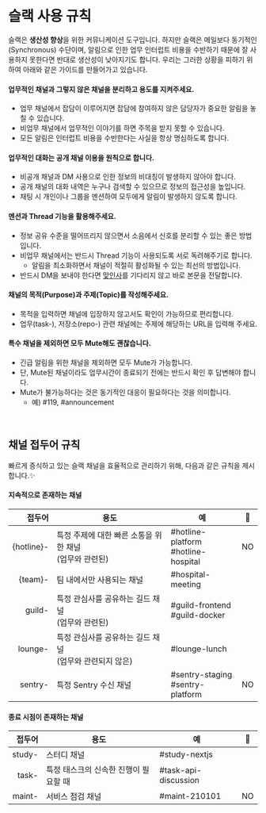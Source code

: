 # 슬랙 사용 규칙

슬랙은 **생산성 향상**을 위한 커뮤니케이션 도구입니다.
하지만 슬랙은 메일보다 동기적인(Synchronous) 수단이며, 알림으로 인한 업무 인터럽트 비용을 수반하기 때문에 잘 사용하지 못한다면 반대로 생산성이 낮아지기도 합니다.
우리는 그러한 상황을 피하기 위하여 아래와 같은 가이드를 만들어가고 있습니다.

#### 업무적인 채널과 그렇지 않은 채널을 분리하고 용도를 지켜주세요.

- 업무 채널에서 잡담이 이루어지면 잡담에 참여하지 않은 담당자가 중요한 알림을 놓칠 수 있습니다.
- 비업무 채널에서 업무적인 이야기를 하면 주목을 받지 못할 수 있습니다.
- 모든 알림은 인터럽트 비용을 수반한다는 사실을 항상 명심하도록 합니다.

#### 업무적인 대화는 공개 채널 이용을 원칙으로 합니다.

- 비공개 채널과 DM 사용으로 인한 정보의 비대칭이 발생하지 않아야 합니다.
- 공개 채널의 대화 내역은 누구나 검색할 수 있으므로 정보의 접근성을 높입니다.
- 채팅 시 개인이나 그룹을 멘션하여 모두에게 알림이 발생하지 않도록 합니다.

#### 멘션과 Thread 기능을 활용해주세요.

- 정보 공유 수준을 떨어뜨리지 않으면서 소음에서 신호를 분리할 수 있는 좋은 방법입니다.
- 비업무 채널에서는 반드시 Thread 기능이 사용되도록 서로 독려해주기로 합니다.
  - 알림을 최소화하면서 채널이 적절히 활성화될 수 있는 최선의 방법입니다.
- 반드시 DM을 보내야 한다면 [맞인사](https://ko.wikipedia.org/wiki/%EC%9D%91%EB%8B%B5_%EB%AC%B8%EC%9E%90)를 기다리지 않고 바로 본문을 전달합니다.

#### 채널의 목적(Purpose)과 주제(Topic)를 작성해주세요.

- 목적을 입력하면 채널에 입장하지 않고서도 확인이 가능하므로 편리합니다.
- 업무(task-), 저장소(repo-) 관련 채널에는 주제에 해당하는 URL을 입력해 주세요.

#### 특수 채널을 제외하면 모두 Mute해도 괜찮습니다.

- 긴급 알림을 위한 채널을 제외하면 모두 Mute가 가능합니다.
- 단, Mute된 채널이라도 업무시간이 종료되기 전에는 반드시 확인 후 답변해야 합니다.
- Mute가 불가능하다는 것은 동기적인 대응이 필요하다는 것을 의미합니다.
  - 예) &#35;119, &#35;announcement

<br>

## 채널 접두어 규칙

빠르게 증식하고 있는 슬랙 채널을 효율적으로 관리하기 위해, 다음과 같은 규칙을 제시합니다.✨

#### 지속적으로 존재하는 채널

|          접두어 | 용도                                  | 예                                        | 🔕    |
| -----------: | ----------------------------------- | ---------------------------------------- | ----- |
|   {hotline}- | 특정 주제에 대한 빠른 소통을 위한 채널<br>(업무와 관련된) | &#35;hotline-platform<br>&#35;hotline-hospital | NO    |
|      {team}- | 팀 내에서만 사용되는 채널                      | &#35;hospital-meeting  |       |
|       guild- | 특정 관심사를 공유하는 길드 채널<br>(업무와 관련된)     | &#35;guild-frontend<br>&#35;guild-docker |       |
|      lounge- | 특정 관심사를 공유하는 길드 채널<br>(업무와 관련되지 않은) | &#35;lounge-lunch |       |
|      sentry- | 특정 Sentry 수신 채널                     | &#35;sentry-staging<br>&#35;sentry-platform | NO    |

#### 종료 시점이 존재하는 채널

|    접두어 | 용도                    | 예                        | 🔕   |
| -----: | --------------------- | ------------------------ | ---- |
| study- | 스터디 채널                | &#35;study-nextjs        |      |
|  task- | 특정 태스크의 신속한 진행이 필요할 때 | &#35;task-api-discussion |      |
| maint- | 서비스 점검 채널             | &#35;maint-210101        | NO   |
